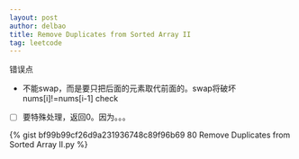 ```yaml
---
layout: post
author: delbao
title: Remove Duplicates from Sorted Array II
tag: leetcode
---
```


错误点
 
- 不能swap，而是要只把后面的元素取代前面的。swap将破坏nums[i]!=nums[i-1] check
- [ ] 要特殊处理，返回0。因为。。。

{% gist bf99b99cf26d9a231936748c89f96b69 80 Remove Duplicates from Sorted Array II.py %}

